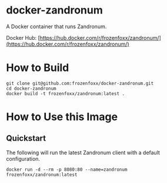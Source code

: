 # docker-zandronum
A Docker container that runs Zandronum.

Docker Hub: [https://hub.docker.com/r/frozenfoxx/zandronum/](https://hub.docker.com/r/frozenfoxx/zandronum/)

# How to Build

```
git clone git@github.com:frozenfoxx/docker-zandronum.git
cd docker-zandronum
docker build -t frozenfoxx/zandronum:latest .
```

# How to Use this Image
## Quickstart
The following will run the latest Zandronum client with a default configuration.

```
docker run -d --rm -p 8080:80 --name=zandronum frozenfoxx/zandronum:latest
```

